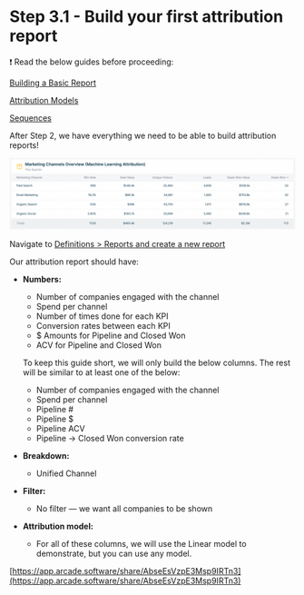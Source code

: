 # Step 3.1 - Build your first attribution report

<aside>
❗ Read the below guides before proceeding:

[Building a Basic Report](../101%20-%20How%20HockeyStack%20Works%2023037b7b5bd944369413b319ea89150a/Building%20a%20Basic%20Report%205e4bcb3709e34032ba9bcfcd4a76ab11.md)

[Attribution Models](../101%20-%20How%20HockeyStack%20Works%2023037b7b5bd944369413b319ea89150a/Attribution%20Models%2064a6196254ba4310b1bf2efcee8b856e.md)

[Sequences](../101%20-%20How%20HockeyStack%20Works%2023037b7b5bd944369413b319ea89150a/Sequences%200722219e17ec4183a0293a6f1b983317.md)

</aside>

After Step 2, we have everything we need to be able to build attribution reports!

![Screenshot 2024-04-02 at 04.50.11.png](Step%202%200%20-%20Intro%20to%20your%20first%20attribution%20report%20f41d373b36974f8ab6f09bdd942917b9/Screenshot_2024-04-02_at_04.50.11.png)

Navigate to [Definitions > Reports and create a new report](https://hockeystack.com/dashboard/reports)

Our attribution report should have:

- **Numbers:**
    - Number of companies engaged with the channel
    - Spend per channel
    - Number of times done for each KPI
    - Conversion rates between each KPI
    - $ Amounts for Pipeline and Closed Won
    - ACV for Pipeline and Closed Won
    
    To keep this guide short, we will only build the below columns. The rest will be similar to at least one of the below:
    
    - Number of companies engaged with the channel
    - Spend per channel
    - Pipeline #
    - Pipeline $
    - Pipeline ACV
    - Pipeline → Closed Won conversion rate
- **Breakdown:**
    - Unified Channel
- **Filter:**
    - No filter — we want all companies to be shown
- **Attribution model:**
    - For all of these columns, we will use the Linear model to demonstrate, but you can use any model.

[https://app.arcade.software/share/AbseEsVzpE3Msp9IRTn3](https://app.arcade.software/share/AbseEsVzpE3Msp9IRTn3)

##